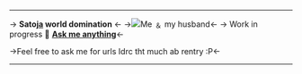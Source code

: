 ***
-> **Sato[ja](/Rei) world domination** <-
->![Me ﹠ my husband](https://files.catbox.moe/aqjfym.png)<-
-> Work in progress 🎀
[**Ask me anything**](https://retrospring.net/@patient)<-

->Feel free to ask me for urls
Idrc tht much ab rentry :P<-
***